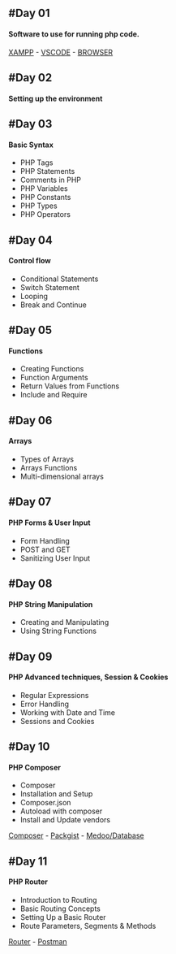 #Day 01 
-
#### Software to use for running php code.
[XAMPP](https://www.apachefriends.org/) - 
[VSCODE](https://code.visualstudio.com/) - 
[BROWSER](https://www.google.com/intl/en_pk/chrome/)

#Day 02 
-
#### Setting up the environment

#Day 03
-
#### Basic Syntax
- PHP Tags
- PHP Statements
- Comments in PHP
- PHP Variables
- PHP Constants
- PHP Types
- PHP Operators

#Day 04
-
#### Control flow
- Conditional Statements
- Switch Statement
- Looping
- Break and Continue

#Day 05
-
#### Functions
- Creating Functions
- Function Arguments
- Return Values from Functions
- Include and Require

#Day 06
-
#### Arrays
- Types of Arrays
- Arrays Functions
- Multi-dimensional arrays

#Day 07
-
#### PHP Forms & User Input
- Form Handling
- POST and GET
- Sanitizing User Input

#Day 08
-
#### PHP String Manipulation
- Creating and Manipulating
- Using String Functions

#Day 09
-
#### PHP Advanced techniques, Session & Cookies
- Regular Expressions
- Error Handling
- Working with Date and Time
- Sessions and Cookies

#Day 10
-
#### PHP Composer
- Composer
- Installation and Setup
- Composer.json
- Autoload with composer
- Install and Update vendors

[Composer](https://getcomposer.org/) - 
[Packgist](https://packagist.org/) - 
[Medoo/Database](https://medoo.in/)

#Day 11
-
#### PHP Router
- Introduction to Routing
- Basic Routing Concepts
- Setting Up a Basic Router
- Route Parameters, Segments & Methods

[Router](https://github.com/Xesau/Router/blob/master/README.md) - 
[Postman](https://www.postman.com/)

